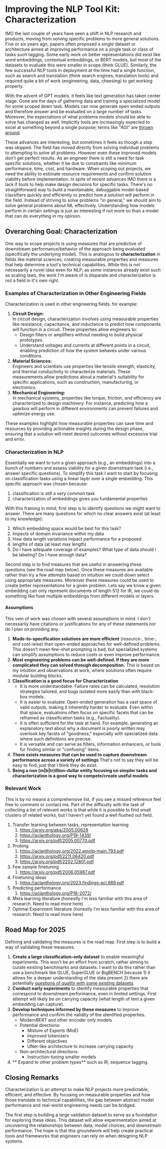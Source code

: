 # Improving the NLP Tool Kit: Characterization
<!-- TODO: Read through and add citations -->
IMO the last couple of years have seen a shift in NLP research and products, moving from solving specific problems to more general solutions.
Five or six years ago, papers often proposed a single dataset or architecture aimed at improving performance on a single task or class of tasks such tagging.
Some early work on better representations did exist like word embeddings, contextual embeddings, or BERT models, but most of the datasets to evaluate this were smaller
in scope (think GLUE). <!-- TODO: Add citations here -->
Similarly, the few successful NLP tools in deployment at the time had a single function, such as search and translation (think search engines, translation tools) and 
required quite a bit of work (engineering, data, cheesing) to get working properly.

With the advent of GPT models, it feels like text generation has taken center stage. Gone are the days of gathering data and training a specialized model for some scoped down task.
Models can now generate open ended outputs and therefore answer and be evaluated on a large number of tasks.
Moreover, the expectations of what problems models should be able to solve has changed as well.
Implicitly tools are increasingly expected to excel at something beyond a single purpose; terms like "AGI" are [thrown](https://arxiv.org/abs/2303.12712) [around](https://openai.com/charter/).

These advances are interesting, but sometimes it feels as though a step was skipped. The field has moved directly from solving individual problems to attempting to solve all problems.
However even these improved models don't get perfect results. As an engineer there is still a need for task specific solutions, whether it be due to constraints like minimum performance, time, cost, and hardware.
When scoping out projects, we need the ability to estimate resource requirements and confirm solution viability before implementation. 
 In spite of recent advances IMO there is a lack if tools to help make design decisions for 
specific tasks. There's no straightforward way to build a maintainable, debuggable model-based classifiers quickly and efficiently or predict how a solution will perform in the field.
Instead of striving to solve problems "in general," we should aim to solve general problems about ML effectively. Understanding how models perform in certain settings is
just as interesting if not more so than a model that can do everything in my opinion.

## Overarching Goal: Characterization

One way to scope projects is using measures that are predictive of downstream performance/behavior of the approach being evaluated (specifically the underlying model).
This is analogous to **characterization** in fields like material sciences; creating measurable properties and measures that help determine a tool's technical capabilities. 
While this is not necessarily a novel idea even for NLP, as some instances already exist such 
as scaling laws, the work I'm aware of is disparate and characterization is not a field in it's own right.

### Examples of Characterization in Other Engineering Fields
<!-- TODO: Unchatgpt this section -->
Characterization is used in other engineering fields. for example:  

1. **Circuit Design:**  
   In circuit design, characterization involves using measurable properties like resistance, capacitance, and inductance to predict how components will function in a circuit. These properties allow engineers to:  
   - Design filters or amplifiers without needing to build physical prototypes.  
   - Understand voltages and currents at different points in a circuit, enabling prediction of how the system behaves under various conditions.  
2. **Material Sciences:**  
   Engineers and scientists use properties like tensile strength, elasticity, and thermal conductivity to characterize materials. These measurements allow predictions about a material's suitability for specific applications, such as construction, manufacturing, or electronics.  
3. **Mechanical Engineering:**  
   In mechanical systems, properties like torque, friction, and efficiency are characterized to design machinery. For instance, predicting how a gearbox will perform in different environments can prevent failures and optimize energy use.  

These examples highlight how measurable properties can save time and resources by providing actionable insights during the design phase, ensuring that a solution will meet desired outcomes without excessive trial and error.  

### Characterization in NLP

Essentially we want to turn a given approach (e.g., an embeddings) into a bunch of numbers and assess viability for a given downstream task (i.e., answer specific questions).
To simplify this task I want to start by focusing on classification tasks using a linear layer over a single embedding. This specific approach was chosen because:
1. classification is still a very common task
2. characterization of embeddings gives you fundamental properties

With this framing in mind, first step is to identify questions we might want to answer. 
There are many questions for which no clear answers exist (at least to my knowledge):
<!-- TODO: reorganize the following list and match it up point 2 of the road map -->
1.  Which embedding space would be best for this task?
2. Impacts of domain invariance within 	my data
3. How data length variations impact performance for a proposed
4. lengths of data (at least max length)
5. Do I have adequate coverage of examples? What type of data should I be labeling? Do I have enough data?

Second step is to find measures that are useful in answering these questions (see the road map below).
Once these measures are available rather than try a few attempts based on intuition we could down select using appropriate measures.
Moreover these measures
could be used to create better representations for a given problem. Lets say we know a given embedding can only represent 
documents of length 512 for IR, we could do something like fuse multiple embeddings from different models or layers.

#### Assumptions

This vein of work was chosen with several assumptions in mind. I don't necessarily have citations
or justifications for any of these statements nor do I plan on providing any.

1. **Made-to-specification solutions are more efficient** (resource-, time-, and cost-wise) than open-ended approaches for well-defined problems. This doesn’t mean few-shot prompting is bad, but specialized systems can simplify assumptions to reduce costs or even improve performance.
2. **Most engineering problems can be well-defined. If they are more complicated they can solved through decomposition.** This is based on my intuition and observations at work, where solutions often require modular building blocks.
3. **Classification is a good focus for Characterization**
   - It is more understandable. Failure rates can be calculated, resolution strategies tailored, and bugs isolated more easily than with black-box models.
   - It is easier to evaluate. Open-ended generation has a vast space of valid outputs, making it inherently harder to evaluate. Even within that space, evaluations often focus on specific facets that can be reframed as classification tasks (e.g., Factuality).
   - It is often sufficient for the task at hand. For example, generating an explanatory text about why a document is poorly written may overlook key facets of "goodness," especially with specialized data where such definitions are precise.
   - It is versatile and can serve as filters, information enhancers, or tools for finding similar or "confusing" items.
4. **There exists measures that can be used to capture downstream performance across a variety of settings** That's not to say they will be easy to find, just that I think they do exist.
5. **Being a non (m|b|tr)illion-dollar entity focusing on simpler tasks and characterization is a good way to compete/create useful models**

### Relevant Work

This is by no means a comprehensive list, if you see a missed reference feel free to comment or contact me.
Part of the difficulty with the task of collecting a list of relevant works is that while it
is possible to find small clusters of related works, but I haven't yet
found a well flushed out field.

1. Transfer learning between tasks, representation learning
	1. https://arxiv.org/abs/2005.00628
	2. https://aclanthology.org/P19-1439/ 
	3. https://arxiv.org/pdf/2005.00770.pdf
2. Probing
	1. https://aclanthology.org/2022.emnlp-main.793.pdf 
	2. https://arxiv.org/pdf/2211.06420.pdf 
	3. https://arxiv.org/pdf/2202.12801.pdf
3. Few sample finetuning
	1. https://arxiv.org/pdf/2006.05987.pdf 
4. Finetuning ideas
	1. https://aclanthology.org/2023.findings-acl.889.pdf
5. Predicting performance
	1. https://aclanthology.org/P18-2072/
6. Meta learning literature (honestly I'm less familiar with this area of research. Need to read more here)
7. Optimal Experiment literature (honestly I'm less familiar with this area of research. Need to read more here)

## Road Map for 2025

Defining and validating the measures is the road map. First step is to build a way of validating these measures.

1. **Create a large classification-only dataset** to enable meaningful experiments. This won't be an effort from scratch, rather aiming to curate existing benchmarks and datasets. I want to do this rather than use a benchmark like GLUE, SuperGLUE or BigBENCH because 1) it allows for a deeper understanding of the data present 2) there are potentially [questions of quality with some existing datasets](https://cs.nyu.edu/~davise/Benchmarks/BIG-bench.html).
2. **Conduct early experiments** to identify measurable properties that correspond to downstream performance, even in limited settings. First attempt will likely be on carrying capacity (what length of text a given embedding can capture).
3. **Develop techniques informed by these measures** to improve performance and confirm the validity of the identified properties.
   - ModernBERT and other encoder only models
   - Potential directions:
     - Mixture of Experts (MoE)
     - Improved tokenizers
     - Different objectives
     - UNet-like architecture to increase carrying capacity
   - Non-architectural directions:
     - Instruction-tuning smaller models
4. ** Expand to other problem types** such as IR, sequence tagging.

## Closing Remarks

Characterization is an attempt to make NLP projects more predictable, efficient, and effective.
By focusing on measurable properties and how those translate to technical capabilities, the gap between abstract model performance and real-world engineering needs can be bridged.

The first step is building a large validation dataset to serve as a foundation for exploring these ideas.
This dataset will allow experimentation aimed at uncovering the relationships between data, model choices, and downstream performance.
The hope is that this groundwork will help create practical tools and frameworks that engineers can rely on when designing NLP systems.